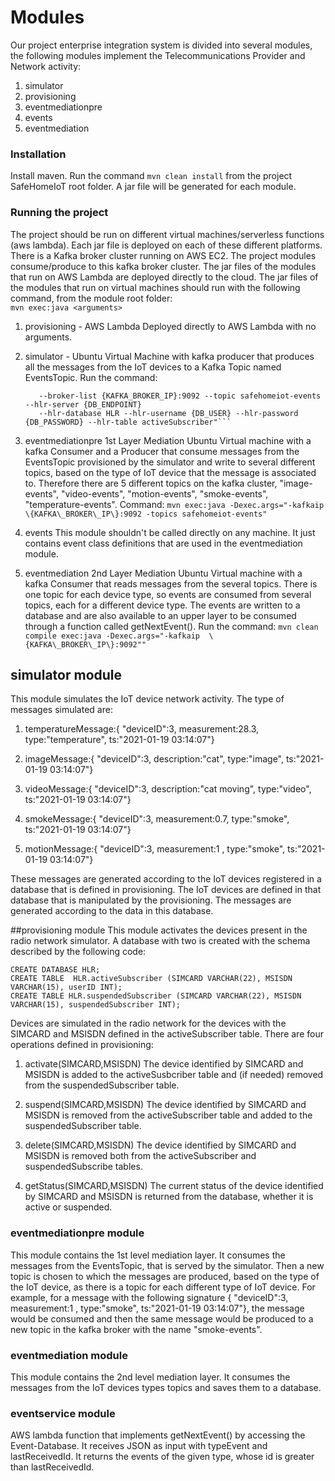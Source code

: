 # Modules

Our project enterprise integration system is divided into several modules, the following modules implement the Telecommunications Provider and Network activity:

1. simulator
2. provisioning
3. eventmediationpre
4. events
5. eventmediation


### Installation

Install maven.
Run the command ```mvn clean install``` from the project SafeHomeIoT root folder.
A jar file will be generated for each module.


### Running the project
The project should be run on different virtual machines/serverless functions (aws lambda). Each jar file is deployed on each of these different platforms.
There is a Kafka broker cluster running on AWS EC2. 
The project modules consume/produce to this kafka broker cluster.
The jar files of the modules that run on AWS Lambda are deployed directly to the cloud.
The jar files of the modules that run on virtual machines should run with the following command, from the module root folder:  
```mvn exec:java <arguments>```

1. provisioning - AWS Lambda
   Deployed directly to AWS Lambda with no arguments.  

2. simulator - Ubuntu Virtual Machine with kafka producer that produces all the messages from the IoT devices to a Kafka Topic named EventsTopic.
   Run the command: 
   ```mvn clean compile exec:java -Dexec.args="--telecommunications-provider-name SafeHomeTelco 
      --broker-list {KAFKA_BROKER_IP}:9092 --topic safehomeiot-events --hlr-server {DB_ENDPOINT} 
      --hlr-database HLR --hlr-username {DB_USER} --hlr-password {DB_PASSWORD} --hlr-table activeSubscriber"```

3. eventmediationpre
   1st Layer Mediation
   Ubuntu Virtual machine with a kafka Consumer and a Producer that consume messages from the EventsTopic provisioned by the simulator and write to
   several different topics, based on the type of IoT device that the message is associated to.
   Therefore there are 5 different topics on the kafka cluster, "image-events", "video-events", "motion-events", "smoke-events", "temperature-events".
   Command: ```mvn exec:java -Dexec.args="-kafkaip \{KAFKA\_BROKER\_IP\}:9092 -topics safehomeiot-events"```

4. events
   This module shouldn't be called directly on any machine. It just contains event class definitions that are used in the eventmediation module.

5. eventmediation
   2nd Layer Mediation
   Ubuntu Virtual machine with a kafka Consumer that reads messages from the several topics. 
   There is one topic for each device type, so events are consumed from several topics, each for a different device type.
   The events are written to a database and are also available to an upper layer to be consumed through a function called getNextEvent().
   Run the command: ```mvn clean compile exec:java -Dexec.args="-kafkaip  \{KAFKA\_BROKER\_IP\}:9092""```
 

## simulator module
This module simulates the IoT device network activity. 
The type of messages simulated are:

1. temperatureMessage:{ "deviceID":3, measurement:28.3, type:"temperature", ts:"2021-01-19 03:14:07"}

2. imageMessage:{ "deviceID":3, description:"cat", type:"image", ts:"2021-01-19 03:14:07"}

3. videoMessage:{ "deviceID":3, description:"cat moving", type:"video", ts:"2021-01-19 03:14:07"}

4. smokeMessage:{ "deviceID":3, measurement:0.7, type:"smoke", ts:"2021-01-19 03:14:07"}
 
5. motionMessage:{ "deviceID":3, measurement:1 , type:"smoke", ts:"2021-01-19 03:14:07"}

These messages are generated according to the IoT devices registered in a database that is defined in provisioning. The IoT devices are defined in that database that is
manipulated by the provisioning. The messages are generated according to the data in this database.

##provisioning module
This module activates the devices present in the radio network simulator. 
A database with two is created with the schema described by the following code:

```
CREATE DATABASE HLR;
CREATE TABLE  HLR.activeSubscriber (SIMCARD VARCHAR(22), MSISDN VARCHAR(15), userID INT);
CREATE TABLE HLR.suspendedSubscriber (SIMCARD VARCHAR(22), MSISDN VARCHAR(15), suspendedSubscriber INT);
```

Devices are simulated in the radio network for the devices with the SIMCARD and MSISDN defined in the activeSubscriber table.
There are four operations defined in provisioning:

1. activate(SIMCARD,MSISDN)
The device identified by SIMCARD and MSISDN is added to the activeSusbcriber table and (if needed) removed from the suspendedSubscriber table.

2. suspend(SIMCARD,MSISDN)
The device identified by SIMCARD and MSISDN is removed from the activeSubscriber table and added to the suspendedSubscriber table. 

3. delete(SIMCARD,MSISDN)
The device identified by SIMCARD and MSISDN is removed both from the activeSubscriber and suspendedSubscribe tables.

4. getStatus(SIMCARD,MSISDN) 
The current status of the device identified by SIMCARD and MSISDN is returned from the database, whether it is active or suspended.

### eventmediationpre module
This module contains the 1st level mediation layer. 
It consumes the messages from the EventsTopic, that is served by the simulator.
Then a new topic is chosen to which the messages are produced, based on the type of the IoT device, as there is a topic for each different type of IoT device.
For example, for a message with the following signature { "deviceID":3, measurement:1 , type:"smoke", ts:"2021-01-19 03:14:07"}, the message would be consumed
and then the same message would be produced to a new topic in the kafka broker with the name "smoke-events".


### eventmediation module
This module contains the 2nd level mediation layer. 
It consumes the messages from the IoT devices types topics and saves them to a database. 

### eventservice module

AWS lambda function that implements getNextEvent() by accessing the Event-Database. It receives JSON as input
with typeEvent and lastReceivedId. It returns the events of the given type, whose id is greater than lastReceivedId.